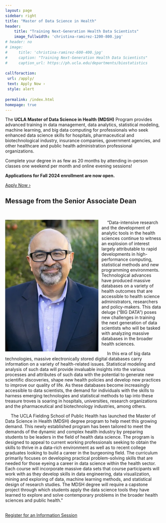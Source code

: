 ```yaml
---
layout: page
sidebar: right
title: "Master of Data Science in Health"
header:
    title: "Training Next-Generation Health Data Scientists"
    image_fullwidth: 'christina-ramirez-1200-800.jpg'
# header: no
# image: 
#     title: 'christina-ramirez-600-400.jpg'
#     caption: "Training Next-Generation Health Data Scientists"
#     caption_url: https://ph.ucla.edu/departments/biostatistics

callforaction:
 url: /apply/
 text: Apply Now ›
 style: alert
  
permalink: /index.html
homepage: true
---
```


The **UCLA Master of Data Science in Health (MDSH)** Program provides advanced training in data management, data analytics, statistical modeling, machine learning, and big data computing for professionals who seek enhanced data science skills for hospitals, pharmaceutical and biotechnological industry, insurance companies, government agencies, and other healthcare and public health administration professional organizations.

Complete your degree in as few as 20 months by attending in-person classes one weekend per month and online evening sessions!

**Applications for Fall 2024 enrollment are now open.**   <!-- [Join the list](https://uclahs.az1.qualtrics.com/jfe/form/SV_0xFyH6DBXYrRzgi) to be notified when applications are being accepted, and sign up for one of our weekly information sessions.   -->

<div class="row t60 b60">
        <div class="small-12 text-center columns">
            <a class="button large radius alert" href="/apply/">Apply Now ›</a>
        </div><!-- /.small-12.columns -->
</div><!-- /.row -->

## Message from the Senior Associate Dean

&emsp;
 
<img src="images/sudipto_narrow.png" align="left" width="300px" style="margin:0 10px 0px 0"/>

&emsp;  “Data-intensive research and the development of analytic tools in the health sciences continue to witness an explosion of interest largely attributable to rapid developments in high-performance computing, statistical methods and new programming environments. Technological advances have produced massive databases on a variety of health outcomes that are accessible to health science administrators, researchers and policy-makers. This data deluge (“BIG DATA”) poses new challenges in training the next generation of data scientists who will be tasked with analyzing massive databases in the broader health sciences.

&emsp; In this era of big data technologies, massive electronically stored digital databases carry information on a variety of health-related issues. Statistical modeling and analysis of such data will provide invaluable insights into the various processes and attributes of such data with the potential to generate new scientific discoveries, shape new health policies and develop new practices to improve our quality of life. As these databases become increasingly accessible to data scientists, the demand for individuals with the skills to harness emerging technologies and statistical methods to tap into these treasure troves is soaring in hospitals, universities, research organizations and the pharmaceutical and biotechnology industries, among others. 

&emsp; The UCLA Fielding School of Public Health has launched the Master of Data Science in Health (MDSH) degree program to help meet this growing demand. This newly established program has been tailored to meet the demands of the dynamic and complex health industry by preparing students to be leaders in the field of health data science. The program is designed to appeal to current working professionals seeking to obtain the skills to thrive in a data-rich environment as well as to recent college graduates looking to build a career in the burgeoning field. The curriculum primarily focuses on developing practical problem-solving skills that are needed for those eyeing a career in data science within the health sector. Each course will incorporate massive data sets that course participants will work with as they develop skills in data engineering, data visualization, mining and exploring of data, machine learning methods, and statistical design of research studies. The MDSH degree will require a capstone project through which students apply the data science tools they have learned to explore and solve contemporary problems in the broader health sciences and public health."
<br>
  

<br clear="left"/> 

<div class="row t60 b60">
        <div class="small-12 text-center columns">
            <a class="button large radius info" href="https://ucla.zoom.us/meeting/register/tJIuc-mtqj0qG91cHwVA2wEnn3WDwxVEio-p">Register for an Information Session</a>
        </div><!-- /.small-12.columns -->
</div><!-- /.row -->


